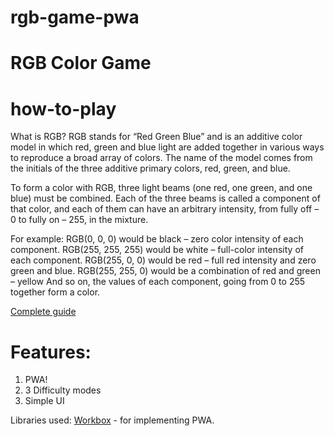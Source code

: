 # rgb-game-pwa

<h1>RGB Color Game</h1>

# how-to-play

What is RGB? RGB stands for “Red Green Blue” and is an additive color model in which red, green and blue light are added together in various ways to reproduce a broad array of colors. The name of the model comes from the initials of the three additive primary colors, red, green, and blue.

To form a color with RGB, three light beams (one red, one green, and one blue) must be combined. Each of the three beams is called a component of that color, and each of them can have an arbitrary intensity, from fully off – 0 to fully on – 255, in the mixture.

For example:
RGB(0, 0, 0) would be black – zero color intensity of each component.
RGB(255, 255, 255) would be white – full-color intensity of each component.
RGB(255, 0, 0) would be red – full red intensity and zero green and blue.
RGB(255, 255, 0) would be a combination of red and green – yellow
And so on, the values of each component, going from 0 to 255 together form a color.

<a href="https://jsndesign.co.uk/blog/javascript-rgb-hex-color-game/">Complete guide</a>

# Features:
1. PWA!
2. 3 Difficulty modes
3. Simple UI

Libraries used:
<a href="https://developers.google.com/web/tools/workbox/">Workbox</a> - for implementing PWA.
